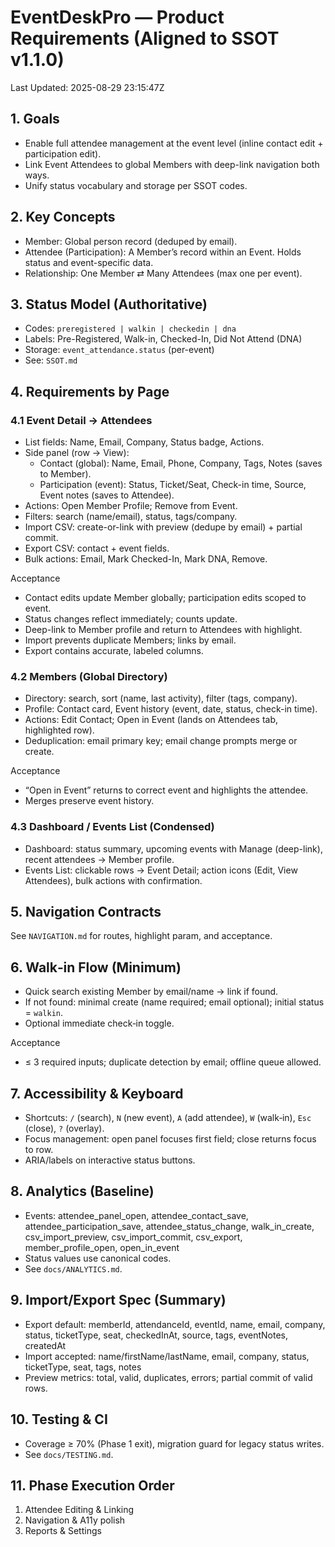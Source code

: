 # EventDeskPro — Product Requirements (Aligned to SSOT v1.1.0)
Last Updated: 2025-08-29 23:15:47Z

## 1. Goals
- Enable full attendee management at the event level (inline contact edit + participation edit).
- Link Event Attendees to global Members with deep-link navigation both ways.
- Unify status vocabulary and storage per SSOT codes.

## 2. Key Concepts
- Member: Global person record (deduped by email).
- Attendee (Participation): A Member’s record within an Event. Holds status and event-specific data.
- Relationship: One Member ⇄ Many Attendees (max one per event).

## 3. Status Model (Authoritative)
- Codes: `preregistered | walkin | checkedin | dna`
- Labels: Pre-Registered, Walk-in, Checked-In, Did Not Attend (DNA)
- Storage: `event_attendance.status` (per-event)
- See: `SSOT.md`

## 4. Requirements by Page

### 4.1 Event Detail → Attendees
- List fields: Name, Email, Company, Status badge, Actions.
- Side panel (row → View):
  - Contact (global): Name, Email, Phone, Company, Tags, Notes (saves to Member).
  - Participation (event): Status, Ticket/Seat, Check-in time, Source, Event notes (saves to Attendee).
- Actions: Open Member Profile; Remove from Event.
- Filters: search (name/email), status, tags/company.
- Import CSV: create-or-link with preview (dedupe by email) + partial commit.
- Export CSV: contact + event fields.
- Bulk actions: Email, Mark Checked-In, Mark DNA, Remove.

Acceptance
- Contact edits update Member globally; participation edits scoped to event.
- Status changes reflect immediately; counts update.
- Deep-link to Member profile and return to Attendees with highlight.
- Import prevents duplicate Members; links by email.
- Export contains accurate, labeled columns.

### 4.2 Members (Global Directory)
- Directory: search, sort (name, last activity), filter (tags, company).
- Profile: Contact card, Event history (event, date, status, check-in time).
- Actions: Edit Contact; Open in Event (lands on Attendees tab, highlighted row).
- Deduplication: email primary key; email change prompts merge or create.

Acceptance
- “Open in Event” returns to correct event and highlights the attendee.
- Merges preserve event history.

### 4.3 Dashboard / Events List (Condensed)
- Dashboard: status summary, upcoming events with Manage (deep-link), recent attendees → Member profile.
- Events List: clickable rows → Event Detail; action icons (Edit, View Attendees), bulk actions with confirmation.

## 5. Navigation Contracts
See `NAVIGATION.md` for routes, highlight param, and acceptance.

## 6. Walk‑in Flow (Minimum)
- Quick search existing Member by email/name → link if found.
- If not found: minimal create (name required; email optional); initial status = `walkin`.
- Optional immediate check‑in toggle.

Acceptance
- ≤ 3 required inputs; duplicate detection by email; offline queue allowed.

## 7. Accessibility & Keyboard
- Shortcuts: `/` (search), `N` (new event), `A` (add attendee), `W` (walk‑in), `Esc` (close), `?` (overlay).
- Focus management: open panel focuses first field; close returns focus to row.
- ARIA/labels on interactive status buttons.

## 8. Analytics (Baseline)
- Events: attendee_panel_open, attendee_contact_save, attendee_participation_save, attendee_status_change, walk_in_create, csv_import_preview, csv_import_commit, csv_export, member_profile_open, open_in_event
- Status values use canonical codes.
- See `docs/ANALYTICS.md`.

## 9. Import/Export Spec (Summary)
- Export default: memberId, attendanceId, eventId, name, email, company, status, ticketType, seat, checkedInAt, source, tags, eventNotes, createdAt
- Import accepted: name/firstName/lastName, email, company, status, ticketType, seat, tags, notes
- Preview metrics: total, valid, duplicates, errors; partial commit of valid rows.

## 10. Testing & CI
- Coverage ≥ 70% (Phase 1 exit), migration guard for legacy status writes.
- See `docs/TESTING.md`.

## 11. Phase Execution Order
1) Attendee Editing & Linking
2) Navigation & A11y polish
3) Reports & Settings
